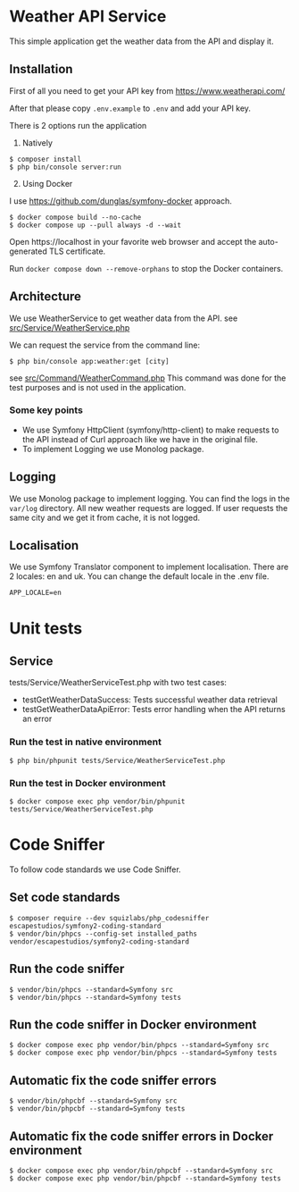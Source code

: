 # Weather API Service

This simple application get the weather data from the API and display it.

## Installation

First of all you need to get your API key from https://www.weatherapi.com/

After that please copy `.env.example` to `.env` and add your API key.

There is 2 options run the application

1. Natively 

```
$ composer install
$ php bin/console server:run
```

2. Using Docker

I use https://github.com/dunglas/symfony-docker approach.

```
$ docker compose build --no-cache
$ docker compose up --pull always -d --wait
```
Open https://localhost in your favorite web browser and accept the auto-generated TLS certificate.

Run `docker compose down --remove-orphans` to stop the Docker containers.


## Architecture

We use WeatherService to get weather data from the API.
see [src/Service/WeatherService.php](src/Service/WeatherService.php)

We can request the service from the command line:

```
$ php bin/console app:weather:get [city]
```
see [src/Command/WeatherCommand.php](src/Command/WeatherCommand.php)
This command was done for the test purposes and is not used in the application.

### Some key points

- We use Symfony HttpClient (symfony/http-client) to make requests to the API instead of Curl approach like we have in the original file.
- To implement Logging we use Monolog package.

## Logging

We use Monolog package to implement logging.
You can find the logs in the `var/log` directory.
All new weather requests are logged.
If user requests the same city and we get it from cache, it is not logged.

## Localisation

We use Symfony Translator component to implement localisation.
There are 2 locales: en and uk.
You can change the default locale in the .env file.
```
APP_LOCALE=en
```

# Unit tests

## Service

tests/Service/WeatherServiceTest.php with two test cases:

- testGetWeatherDataSuccess: Tests successful weather data retrieval
- testGetWeatherDataApiError: Tests error handling when the API returns an error

### Run the test in native environment

```
$ php bin/phpunit tests/Service/WeatherServiceTest.php
```

### Run the test in Docker environment

```
$ docker compose exec php vendor/bin/phpunit tests/Service/WeatherServiceTest.php
```

# Code Sniffer

To follow code standards we use Code Sniffer.

## Set code standards

```
$ composer require --dev squizlabs/php_codesniffer escapestudios/symfony2-coding-standard
$ vendor/bin/phpcs --config-set installed_paths vendor/escapestudios/symfony2-coding-standard
```

## Run the code sniffer

```
$ vendor/bin/phpcs --standard=Symfony src
$ vendor/bin/phpcs --standard=Symfony tests
```

## Run the code sniffer in Docker environment

```
$ docker compose exec php vendor/bin/phpcs --standard=Symfony src
$ docker compose exec php vendor/bin/phpcs --standard=Symfony tests
```

## Automatic fix the code sniffer errors

```
$ vendor/bin/phpcbf --standard=Symfony src
$ vendor/bin/phpcbf --standard=Symfony tests
```

## Automatic fix the code sniffer errors in Docker environment

```
$ docker compose exec php vendor/bin/phpcbf --standard=Symfony src
$ docker compose exec php vendor/bin/phpcbf --standard=Symfony tests
```

